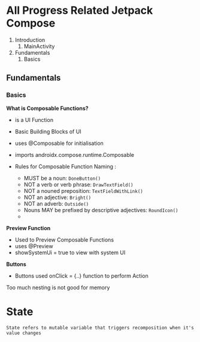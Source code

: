 # All Progress Related Jetpack Compose

1. Introduction
    1. MainActivity
2. Fundamentals
    1. Basics

## Fundamentals

### Basics

**What is Composable Functions?**

- is a UI Function
- Basic Building Blocks of UI
- uses @Composable for initialisation
- imports androidx.compose.runtime.Composable

- Rules for Composable Function Naming :
    - MUST be a noun: `DoneButton()`
    - NOT a verb or verb phrase: `DrawTextField()`
    - NOT a nouned preposition: `TextFieldWithLink()`
    - NOT an adjective: `Bright()`
    - NOT an adverb: `Outside()`
    - Nouns MAY be prefixed by descriptive adjectives: `RoundIcon()`
    -

**Preview Function**

- Used to Preview Composable Functions
- uses @Preview
- showSystemUi = true to view with system UI

**Buttons**

- Buttons used onClick = {..} function to perform Action

Too much nesting is not good for memory



# State

	State refers to mutable variable that triggers recomposition when it's value changes
	